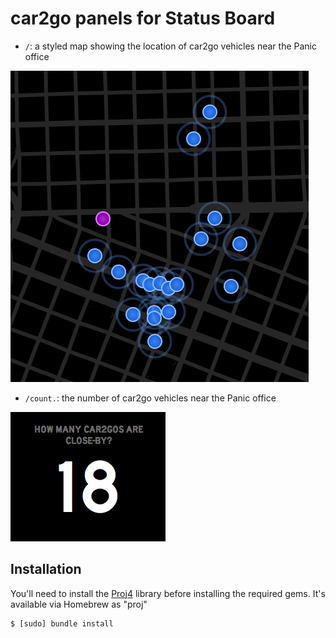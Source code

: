 car2go panels for Status Board
==============================

* `/`: a styled map showing the location of car2go vehicles near the Panic office

![Map screenshot](public/index_screenshot.png)

* `/count.`: the number of car2go vehicles near the Panic office

![Count screenshot](public/count_screenshot.png)

Installation
------------

You'll need to install the [Proj4](https://trac.osgeo.org/proj/) library before installing the required gems. It's available via Homebrew as "proj"

```
$ [sudo] bundle install
```
